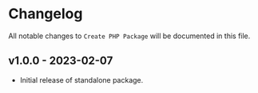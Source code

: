 # Changelog

All notable changes to `Create PHP Package` will be documented in this file.

## v1.0.0 - 2023-02-07

- Initial release of standalone package.
